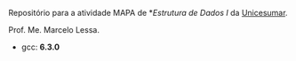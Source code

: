 Repositório para a atividade MAPA de **Estrutura de Dados I* da [Unicesumar](https://www.unicesumar.edu.br/).

Prof. Me. Marcelo Lessa.

* gcc: **6.3.0**